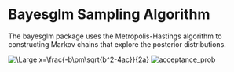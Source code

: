 # Bayesglm Sampling Algorithm

The bayesglm package uses the Metropolis-Hastings algorithm to constructing Markov chains that explore the posterior distributions.

<img src="https://latex.codecogs.com/svg.latex?\Large&space;x=\frac{-b\pm\sqrt{b^2-4ac}}{2a}" title="\Large x=\frac{-b\pm\sqrt{b^2-4ac}}{2a}" />

<img src="https://latex.codecogs.com/svg.latex?\Large&space;p(\theta, \phi)=min\left(1, 'frac{\pi(\phi)q(\theta|\phi)}{\pi(\theta)q(\phi|\theta)}\right)" title="acceptance_prob" />
